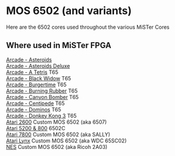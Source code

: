 # MOS 6502 (and variants)

Here are the 6502 cores used throughout the various MiSTer Cores

## Where used in MiSTer FPGA

[Arcade - Asteroids](https://github.com/MiSTer-devel/Arcade-Asteroids_MiSTer)<br/>
[Arcade - Asteroids Deluxe](https://github.com/MiSTer-devel/Arcade-AsteroidsDeluxe_MiSTer)<br/>
[Arcade - A Tetris](https://github.com/MiSTer-devel/Arcade-ATetris_MiSTer) T65<br/>
[Arcade - Black Widow](https://github.com/MiSTer-devel/Arcade-BlackWidow_MiSTer) T65<br/>
[Arcade - Burgertime](https://github.com/MiSTer-devel/Arcade-BurgerTime_MiSTer) T65<br/>
[Arcade - Burning Rubber](https://github.com/MiSTer-devel/Arcade-BurningRubber_MiSTer) T65<br/>
[Arcade - Canyon Bomber](https://github.com/MiSTer-devel/Arcade-CanyonBomber_MiSTer) T65<br/>
[Arcade - Centipede](https://github.com/MiSTer-devel/Arcade-Centipede_MiSTer) T65<br/>
[Arcade - Dominos](https://github.com/MiSTer-devel/Arcade-Dominos_MiSTer) T65<br/>
[Arcade - Donkey Kong 3](https://github.com/MiSTer-devel/Arcade-DonkeyKong3_MiSTer) T65<br/>
[Atari 2600](https://github.com/MiSTer-devel/Atari2600_MiSTer) Custom MOS 6502 (aka 6507)<br/>
[Atari 5200 & 800](https://github.com/MiSTer-devel/Atari800_MiSTer) 6502C<br/>
[Atari 7800](https://github.com/MiSTer-devel/Atari7800_MiSTer) Custom MOS 6502 (aka SALLY)<br/>
[Atari Lynx](https://github.com/MiSTer-devel/AtariLynx_MiSTer) Custom MOS 6502 (aka WDC 65SC02)<br/>
[NES](https://github.com/MiSTer-devel/NES_MiSTer) Custom MOS 6502 (aka Ricoh 2A03)<br/>
